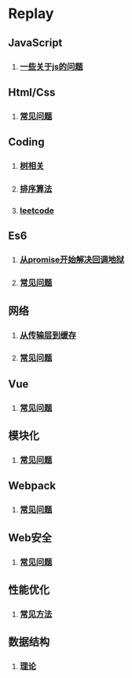 # Replay
## JavaScript
1. ### [一些关于js的问题](https://github.com/JuneJH/Replay/blob/master/catalog/Javascript/%E4%B8%80%E4%BA%9B%E5%85%B3%E4%BA%8Ejs%E7%9A%84%E9%97%AE%E9%A2%98.md)

## Html/Css
1. ### [常见问题](https://github.com/JuneJH/Replay/blob/master/catalog/html%26css/%E5%B8%B8%E8%A7%81%E9%97%AE%E9%A2%98.md)

## Coding
1. ### [树相关](https://github.com/JuneJH/Replay/blob/master/catalog/killCoding/tree.md)
2. ### [排序算法](https://github.com/JuneJH/Replay/blob/master/catalog/killCoding/sort.md)
3. ### [leetcode](https://github.com/JuneJH/Replay/blob/master/catalog/killCoding/leetcode.md)

## Es6
1. ### [从promise开始解决回调地狱](https://github.com/JuneJH/Replay/blob/master/catalog/ES6/Promise.md)
2. ### [常见问题](https://github.com/JuneJH/Replay/blob/master/catalog/ES6/%E5%B8%B8%E8%A7%81%E9%97%AE%E9%A2%98.md)

## 网络
1. ### [从传输层到缓存](https://github.com/JuneJH/Replay/tree/master/catalog/network)
2. ### [常见问题](https://github.com/JuneJH/Replay/blob/master/catalog/network/%E5%B8%B8%E8%A7%81%E9%97%AE%E9%A2%98.md)

## Vue
1. ### [常见问题](https://github.com/JuneJH/Replay/blob/master/catalog/Vue/%E5%B8%B8%E8%A7%81%E9%97%AE%E9%A2%98.md)

## 模块化
1. ### [常见问题](https://github.com/JuneJH/Replay/tree/master/catalog/engineering%26module)

## Webpack
1. ### [常见问题](https://github.com/JuneJH/Replay/blob/master/catalog/webpack/%E5%B8%B8%E8%A7%81%E9%97%AE%E9%A2%98.md)

## Web安全
1. ### [常见问题](https://github.com/JuneJH/Replay/blob/master/catalog/webSecurity/%E5%B8%B8%E8%A7%81%E9%97%AE%E9%A2%98.md)


## 性能优化
1. ### [常见方法](https://github.com/JuneJH/Replay/blob/master/catalog/po/%E5%B8%B8%E8%A7%81%E6%96%B9%E6%B3%95.md)

## 数据结构
1. ### [理论](https://github.com/JuneJH/Replay/blob/master/catalog/dataStructure/%E7%90%86%E8%AE%BA.md)
